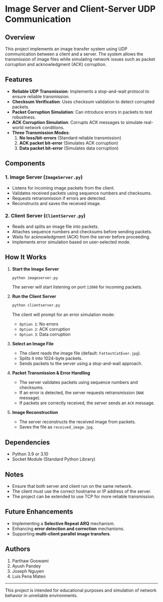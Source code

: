 # Image Server and Client-Server UDP Communication

## Overview

This project implements an image transfer system using UDP communication between a client and a server. The system allows the transmission of image files while simulating network issues such as packet corruption and acknowledgment (ACK) corruption.

## Features

- **Reliable UDP Transmission**: Implements a stop-and-wait protocol to ensure reliable transmission.
- **Checksum Verification**: Uses checksum validation to detect corrupted packets.
- **Packet Corruption Simulation**: Can introduce errors in packets to test robustness.
- **ACK Corruption Simulation**: Corrupts ACK messages to simulate real-world network conditions.
- **Three Transmission Modes**:
  1. **No loss/bit-errors** (Standard reliable transmission)
  2. **ACK packet bit-error** (Simulates ACK corruption)
  3. **Data packet bit-error** (Simulates data corruption)

## Components

### 1. Image Server (`ImageServer.py`)

- Listens for incoming image packets from the client.
- Validates received packets using sequence numbers and checksums.
- Requests retransmission if errors are detected.
- Reconstructs and saves the received image.

### 2. Client Server (`ClientServer.py`)

- Reads and splits an image file into packets.
- Attaches sequence numbers and checksums before sending packets.
- Waits for acknowledgment (ACK) from the server before proceeding.
- Implements error simulation based on user-selected mode.

## How It Works

1. **Start the Image Server**

   ```sh
   python imageserver.py
   ```

   The server will start listening on port `12000` for incoming packets.

2. **Run the Client Server**

   ```sh
   python clientserver.py
   ```

   The client will prompt for an error simulation mode:

   - `Option 1`: No errors
   - `Option 2`: ACK corruption
   - `Option 3`: Data corruption

3. **Select an Image File**

   - The client reads the image file (default: `FattestCatEver.jpg`).
   - Splits it into 1024-byte packets.
   - Sends packets to the server using a stop-and-wait approach.

4. **Packet Transmission & Error Handling**

   - The server validates packets using sequence numbers and checksums.
   - If an error is detected, the server requests retransmission (`NAK` message).
   - If packets are correctly received, the server sends an `ACK` message.

5. **Image Reconstruction**

   - The server reconstructs the received image from packets.
   - Saves the file as `received_image.jpg`.

## Dependencies

- Python 3.9 or 3.10
- Socket Module (Standard Python Library)

## Notes

- Ensure that both server and client run on the same network.
- The client must use the correct hostname or IP address of the server.
- The project can be extended to use TCP for more reliable transmission.

## Future Enhancements

- Implementing a **Selective Repeat ARQ** mechanism.
- Enhancing **error detection and correction** mechanisms.
- Supporting **multi-client parallel image transfers**.

## Authors

1. Parthaw Goswami
2. Ayush Pandey
3. Joseph Nguyen
4. Luis Pena Mateo

---

This project is intended for educational purposes and simulation of network behavior in unreliable environments.
